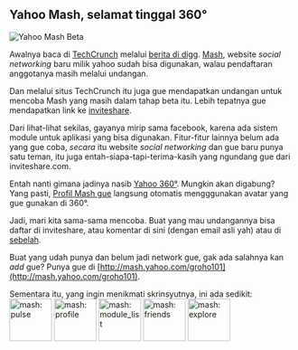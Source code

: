 ## Yahoo Mash, selamat tinggal 360°

![Yahoo Mash Beta](http://kriwil.com/images/2.png "Mash")

Awalnya baca di [TechCrunch](http://www.techcrunch.com/2007/09/14/yahoo-invites-us-into-mash-its-new-social-network/)  melalui [berita di digg](http://digg.com/tech_news/Yahoo_Invites_Us_Into_Mash_Its_New_Social_Network).
[Mash](http://mash.yahoo.com), website _social networking_ baru milik yahoo sudah bisa digunakan, walau pendaftaran anggotanya masih melalui undangan.

Dan melalui situs TechCrunch itu juga gue mendapatkan undangan untuk mencoba Mash yang masih dalam tahap beta itu. Lebih tepatnya gue mendapatkan link ke [inviteshare](http://www.inviteshare.com/site.php?id=50).

Dari lihat-lihat sekilas, gayanya mirip sama facebook, karena ada sistem module untuk aplikasi yang bisa digunakan. Fitur-fitur lainnya belum ada yang gue coba, _secara_ itu website _social networking_ dan gue baru punya satu teman, itu juga entah-siapa-tapi-terima-kasih yang ngundang gue dari inviteshare.com.

Entah nanti gimana jadinya nasib [Yahoo 360&deg;](http://360.yahoo.com/). Mungkin akan digabung? Yang pasti, [Profil Mash gue](http://mash.yahoo.com/groho101) langsung otomatis mengggunakan avatar yang gue gunakan di 360&deg;.

Jadi, mari kita sama-sama mencoba. Buat yang mau undangannya bisa daftar di inviteshare, atau komentar di sini (dengan email asli yah) atau di [sebelah](http://kriwil.com/note/yahoo-mash).

Buat yang udah punya dan belum jadi network gue, gak ada salahnya kan _add_ gue? Punya gue di [http://mash.yahoo.com/groho101](http://mash.yahoo.com/groho101).

Sementara itu, yang ingin menikmati skrinsyutnya, ini ada sedikit:
<a href="http://www.flickr.com/photos/kriwil/1394381688/" title="Photo Sharing"><img src="http://farm2.static.flickr.com/1033/1394381688_e46aad4774_s.jpg" width="75" height="75" alt="mash: pulse" /></a>
<a href="http://www.flickr.com/photos/kriwil/1394381676/" title="Photo Sharing"><img src="http://farm2.static.flickr.com/1037/1394381676_448acfc6c7_s.jpg" width="75" height="75" alt="mash: profile" /></a>
<a href="http://www.flickr.com/photos/kriwil/1394381674/" title="Photo Sharing"><img src="http://farm2.static.flickr.com/1281/1394381674_75b149754e_s.jpg" width="75" height="75" alt="mash: module_list" /></a>
<a href="http://www.flickr.com/photos/kriwil/1394381670/" title="Photo Sharing"><img src="http://farm2.static.flickr.com/1321/1394381670_a253ec2ad3_s.jpg" width="75" height="75" alt="mash: friends" /></a>
<a href="http://www.flickr.com/photos/kriwil/1394381666/" title="Photo Sharing"><img src="http://farm2.static.flickr.com/1063/1394381666_2c9e76d5fc_s.jpg" width="75" height="75" alt="mash: explore" /></a>

<!-- {"time": "2007-09-16 19:19:31", "title": "Yahoo Mash, selamat tinggal 360\u00b0"} -->
